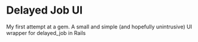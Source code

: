 Delayed Job UI
==============
My first attempt at a gem. A small and simple (and hopefully unintrusive) UI wrapper for delayed_job in Rails
